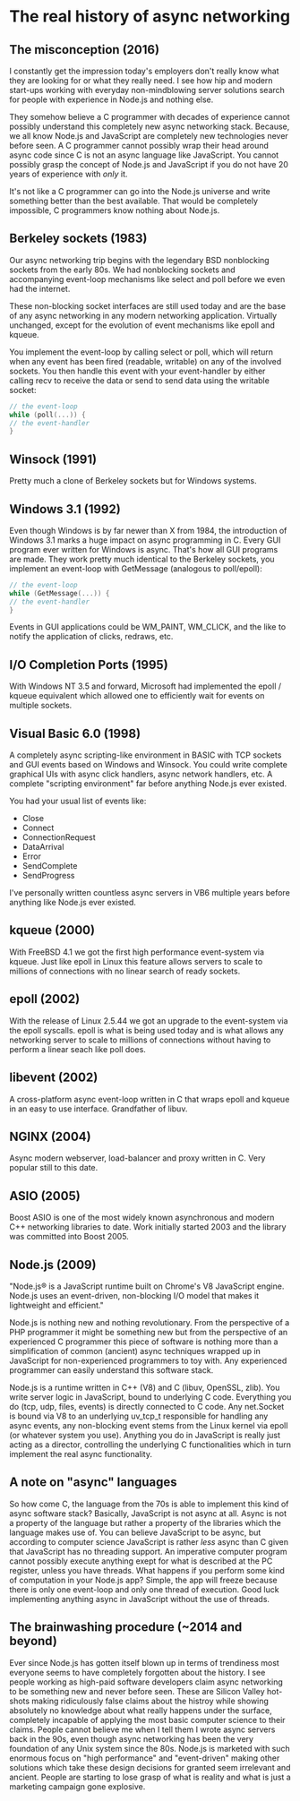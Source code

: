 # The real history of async networking

## The misconception (2016)

I constantly get the impression today's employers don't really know what they are looking for or what they really need. I see how hip and modern start-ups working with everyday non-mindblowing server solutions search for people with experience in Node.js and nothing else.

They somehow believe a C programmer with decades of experience cannot possibly understand this completely new async networking stack. Because, we all know Node.js and JavaScript are completely new technologies never before seen. A C programmer cannot possibly wrap their head around async code since C is not an async language like JavaScript. You cannot possibly grasp the concept of Node.js and JavaScript if you do not have 20 years of experience with *only* it.

It's not like a C programmer can go into the Node.js universe and write something better than the best available. That would be completely impossible, C programmers know nothing about Node.js.

## Berkeley sockets (1983)
Our async networking trip begins with the legendary BSD nonblocking sockets from the early 80s. We had nonblocking sockets and accompanying event-loop mechanisms like select and poll before we even had the internet.

These non-blocking socket interfaces are still used today and are the base of any async networking in any modern networking application. Virtually unchanged, except for the evolution of event mechanisms like epoll and kqueue.

You implement the event-loop by calling select or poll, which will return when any event has been fired (readable, writable) on any of the involved sockets. You then handle this event with your event-handler by either calling recv to receive the data or send to send data using the writable socket:

```c
// the event-loop
while (poll(...)) {
// the event-handler
}
```

## Winsock (1991)
Pretty much a clone of Berkeley sockets but for Windows systems.

## Windows 3.1 (1992)
Even though Windows is by far newer than X from 1984, the introduction of Windows 3.1 marks a huge impact on async programming in C. Every GUI program ever written for Windows is async. That's how all GUI programs are made. They work pretty much identical to the Berkeley sockets, you implement an event-loop with GetMessage (analogous to poll/epoll):

```c
// the event-loop
while (GetMessage(...)) {
// the event-handler
}
```

Events in GUI applications could be WM_PAINT, WM_CLICK, and the like to notify the application of clicks, redraws, etc.

## I/O Completion Ports (1995)
With Windows NT 3.5 and forward, Microsoft had implemented the epoll / kqueue equivalent which allowed one to efficiently wait for events on multiple sockets.

## Visual Basic 6.0 (1998)
A completely async scripting-like environment in BASIC with TCP sockets and GUI events based on Windows and Winsock. You could write complete graphical UIs with async click handlers, async network handlers, etc. A complete "scripting environment" far before anything Node.js ever existed.

You had your usual list of events like:

* Close
* Connect
* ConnectionRequest
* DataArrival
* Error
* SendComplete
* SendProgress

I've personally written countless async servers in VB6 multiple years before anything like Node.js ever existed.

## kqueue (2000)
With FreeBSD 4.1 we got the first high performance event-system via kqueue. Just like epoll in Linux this feature allows servers to scale to millions of connections with no linear search of ready sockets.

## epoll (2002)
With the release of Linux 2.5.44 we got an upgrade to the event-system via the epoll syscalls. epoll is what is being used today and is what allows any networking server to scale to millions of connections without having to perform a linear seach like poll does.

## libevent (2002)
A cross-platform async event-loop written in C that wraps epoll and kqueue in an easy to use interface. Grandfather of libuv.

## NGINX (2004)
Async modern webserver, load-balancer and proxy written in C. Very popular still to this date.

## ASIO (2005)
Boost ASIO is one of the most widely known asynchronous and modern C++ networking libraries to date. Work initially started 2003 and the library was committed into Boost 2005.

## Node.js (2009)
"Node.js® is a JavaScript runtime built on Chrome's V8 JavaScript engine. Node.js uses an event-driven, non-blocking I/O model that makes it lightweight and efficient."

Node.js is nothing new and nothing revolutionary. From the perspective of a PHP programmer it might be something new but from the perspective of an experienced C programmer this piece of software is nothing more than a simplification of common (ancient) async techniques wrapped up in JavaScript for non-experienced programmers to toy with. Any experienced programmer can easily understand this software stack.

Node.js is a runtime written in C++ (V8) and C (libuv, OpenSSL, zlib). You write server logic in JavaScript, bound to underlying C code. Everything you do (tcp, udp, files, events) is directly connected to C code. Any net.Socket is bound via V8 to an underlying uv_tcp_t responsible for handling any async events, any non-blocking event stems from the Linux kernel via epoll (or whatever system you use). Anything you do in JavaScript is really just acting as a director, controlling the underlying C functionalities which in turn implement the real async functionality.

## A note on "async" languages

So how come C, the language from the 70s is able to implement this kind of async software stack? Basically, JavaScript is not async at all. Async is not a property of the language but rather a property of the libraries which the language makes use of. You can believe JavaScript to be async, but according to computer science JavaScript is rather *less* async than C given that JavaScript has no threading support. An imperative computer program cannot possibly execute anything exept for what is described at the PC register, unless you have threads. What happens if you perform some kind of computation in your Node.js app? Simple, the app will freeze because there is only one event-loop and only one thread of execution. Good luck implementing anything async in JavaScript without the use of threads.

## The brainwashing procedure (~2014 and beyond)

Ever since Node.js has gotten itself blown up in terms of trendiness most everyone seems to have completely forgotten about the history. I see people working as high-paid software developers claim async networking to be something new and never before seen. These are Silicon Valley hot-shots making ridiculously false claims about the histroy while showing absolutely no knowledge about what really happens under the surface, completely incapable of applying the most basic computer science to their claims. People cannot believe me when I tell them I wrote async servers back in the 90s, even though async networking has been the very foundation of any Unix system since the 80s. Node.js is marketed with such enormous focus on "high performance" and "event-driven" making other solutions which take these design decisions for granted seem irrelevant and ancient. People are starting to lose grasp of what is reality and what is just a marketing campaign gone explosive.
